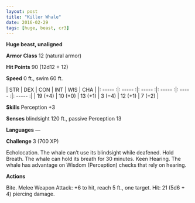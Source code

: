 ```yaml
---
layout: post
title: "Killer Whale"
date: 2016-02-29
tags: [huge, beast, cr3]
---
```


**Huge beast, unaligned**

**Armor Class** 12 (natural armor)

**Hit Points** 90 (12d12 + 12)

**Speed** 0 ft., swim 60 ft.

|   STR   |   DEX   |   CON   |   INT   |   WIS   |   CHA   |
|: ----- :|: ----- :|: ----- :|: ----- :|: ----- :|: ----- :|
| 19 (+4) | 10 (+0) | 13 (+1) | 3 (−4) | 12 (+1) | 7 (−2) |

**Skills** Perception +3 

**Senses** blindsight 120 ft., passive Perception 13 

**Languages** — 

**Challenge** 3 (700 XP)

Echolocation. The whale can’t use its blindsight while deafened. Hold Breath. The whale can hold its breath for 30 minutes. Keen Hearing. The whale has advantage on Wisdom (Perception) checks that rely on hearing. 

**Actions**

Bite. Melee Weapon Attack: +6 to hit, reach 5 ft., one target. Hit: 21 (5d6 + 4) piercing damage.